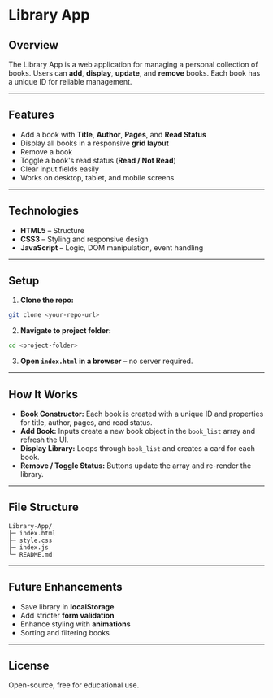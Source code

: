 
# Library App

## Overview
The Library App is a web application for managing a personal collection of books. Users can **add**, **display**, **update**, and **remove** books. Each book has a unique ID for reliable management.

---

## Features
- Add a book with **Title**, **Author**, **Pages**, and **Read Status**  
- Display all books in a responsive **grid layout**  
- Remove a book  
- Toggle a book's read status (**Read / Not Read**)  
- Clear input fields easily  
- Works on desktop, tablet, and mobile screens  

---

## Technologies
- **HTML5** – Structure  
- **CSS3** – Styling and responsive design  
- **JavaScript** – Logic, DOM manipulation, event handling  

---

## Setup
1. **Clone the repo:**
```bash
git clone <your-repo-url>
```

2. **Navigate to project folder:**
```bash
cd <project-folder>
```

3. **Open `index.html` in a browser** – no server required.

---

## How It Works
- **Book Constructor:** Each book is created with a unique ID and properties for title, author, pages, and read status.  
- **Add Book:** Inputs create a new book object in the `book_list` array and refresh the UI.  
- **Display Library:** Loops through `book_list` and creates a card for each book.  
- **Remove / Toggle Status:** Buttons update the array and re-render the library.

---

## File Structure
```
Library-App/
├─ index.html
├─ style.css
├─ index.js
└─ README.md
```

---

## Future Enhancements
- Save library in **localStorage**  
- Add stricter **form validation**  
- Enhance styling with **animations**  
- Sorting and filtering books  

---

## License
Open-source, free for educational use.
